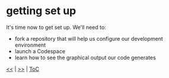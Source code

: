 # getting set up

It's time now to get set up. We'll need to:

- fork a repository that will help us configure our development environment
- launch a Codespace
- learn how to see the graphical output our code generates

[<<](guide_005.md) | [>>](guide_007.md) | [ToC](toc.md)
